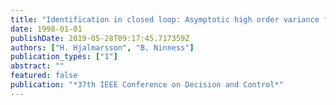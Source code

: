 ```yaml
---
title: "Identification in closed loop: Asymptotic high order variance for restricted complexity models"
date: 1998-01-01
publishDate: 2019-05-28T09:17:45.717359Z
authors: ["H. Hjalmarsson", "B. Ninness"]
publication_types: ["1"]
abstract: ""
featured: false
publication: "*37th IEEE Conference on Decision and Control*"
---
```


